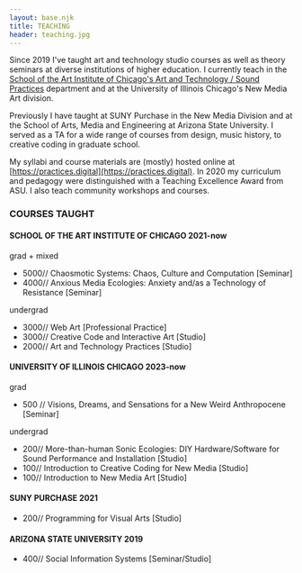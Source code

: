 ```yaml
---
layout: base.njk
title: TEACHING
header: teaching.jpg
---
```


Since 2019 I've taught art and technology studio courses as well as theory seminars at diverse institutions of higher education. I currently teach in the [School of the Art Institute of Chicago's Art and Technology / Sound Practices](https://www.saic.edu/atsp) department and at the University of Illinois Chicago's New Media Art division.

Previously I have taught at SUNY Purchase in the New Media Division and at the School of Arts, Media and Engineering at Arizona State University. I served as a TA for a wide range of courses from design, music history, to creative coding in graduate school.

My syllabi and course materials are (mostly) hosted online at [https://practices.digital](https://practices.digital). In 2020 my curriculum and pedagogy were distinguished with a Teaching Excellence Award from ASU. I also teach community workshops and courses.

### COURSES TAUGHT

#### SCHOOL OF THE ART INSTITUTE OF CHICAGO 2021-now

grad + mixed

- 5000// Chaosmotic Systems: Chaos, Culture and Computation [Seminar]
- 4000// Anxious Media Ecologies: Anxiety and/as a Technology of Resistance [Seminar]

undergrad

- 3000// Web Art [Professional Practice]
- 3000// Creative Code and Interactive Art [Studio]
- 2000// Art and Technology Practices [Studio]

#### UNIVERSITY OF ILLINOIS CHICAGO 2023-now

grad

- 500 // Visions, Dreams, and Sensations for a New Weird Anthropocene [Seminar]

undergrad

- 200// More-than-human Sonic Ecologies: DIY Hardware/Software for Sound Performance and Installation [Studio]
- 100// Introduction to Creative Coding for New Media [Studio]
- 100// Introduction to New Media Art [Studio]

#### SUNY PURCHASE 2021

- 200// Programming for Visual Arts [Studio]

#### ARIZONA STATE UNIVERSITY 2019

- 400// Social Information Systems [Seminar/Studio]
